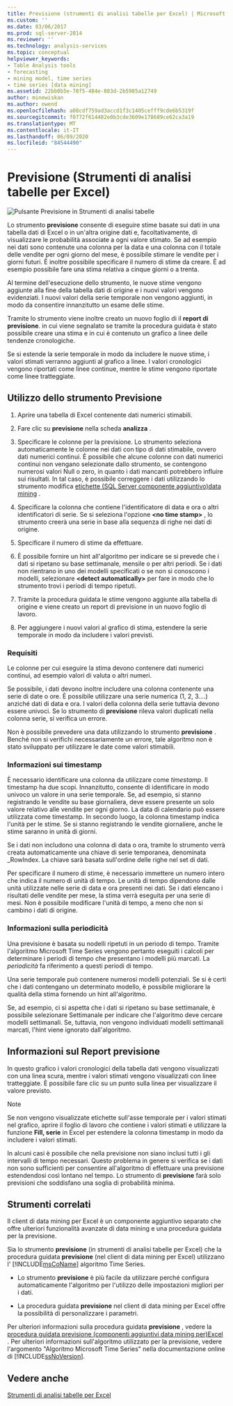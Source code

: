 ```yaml
---
title: Previsione (strumenti di analisi tabelle per Excel) | Microsoft Docs
ms.custom: ''
ms.date: 03/06/2017
ms.prod: sql-server-2014
ms.reviewer: ''
ms.technology: analysis-services
ms.topic: conceptual
helpviewer_keywords:
- Table Analysis tools
- forecasting
- mining model, time series
- time series [data mining]
ms.assetid: 22bb0b5e-78f5-484e-883d-2b5985a12749
author: minewiskan
ms.author: owend
ms.openlocfilehash: a08cdf759ad3accd1f3c1405cefff9cde6b5319f
ms.sourcegitcommit: f0772f614482e0b3cde3609e178689ce62ca3a19
ms.translationtype: MT
ms.contentlocale: it-IT
ms.lasthandoff: 06/09/2020
ms.locfileid: "84544490"
---
```

# <a name="forecast-table-analysis-tools-for-excel"></a>Previsione (Strumenti di analisi tabelle per Excel)
  ![Pulsante Previsione in Strumenti di analisi tabelle](media/tat-forecast.gif "Pulsante Previsione in Strumenti di analisi tabelle")  
  
 Lo strumento **previsione** consente di eseguire stime basate sui dati in una tabella dati di Excel o in un'altra origine dati e, facoltativamente, di visualizzare le probabilità associate a ogni valore stimato. Se ad esempio nei dati sono contenute una colonna per la data e una colonna con il totale delle vendite per ogni giorno del mese, è possibile stimare le vendite per i giorni futuri. È inoltre possibile specificare il numero di stime da creare. È ad esempio possibile fare una stima relativa a cinque giorni o a trenta.  
  
 Al termine dell'esecuzione dello strumento, le nuove stime vengono aggiunte alla fine della tabella dati di origine e i nuovi valori vengono evidenziati. I nuovi valori della serie temporale non vengono aggiunti, in modo da consentire innanzitutto un esame delle stime.  
  
 Tramite lo strumento viene inoltre creato un nuovo foglio di il **report di previsione**. in cui viene segnalato se tramite la procedura guidata è stato possibile creare una stima e in cui è contenuto un grafico a linee delle tendenze cronologiche.  
  
 Se si estende la serie temporale in modo da includere le nuove stime, i valori stimati verranno aggiunti al grafico a linee. I valori cronologici vengono riportati come linee continue, mentre le stime vengono riportate come linee tratteggiate.  
  
## <a name="using-the-forecast-tool"></a>Utilizzo dello strumento Previsione  
  
1.  Aprire una tabella di Excel contenente dati numerici stimabili.  
  
2.  Fare clic su **previsione** nella scheda **analizza** .  
  
3.  Specificare le colonne per la previsione. Lo strumento seleziona automaticamente le colonne nei dati con tipo di dati stimabile, ovvero dati numerici continui. È possibile che alcune colonne con dati numerici continui non vengano selezionate dallo strumento, se contengono numerosi valori Null o zero, in quanto i dati mancanti potrebbero influire sui risultati. In tal caso, è possibile correggere i dati utilizzando lo strumento modifica [etichette &#40;SQL Server componente aggiuntivo&#41;data mining](relabel-sql-server-data-mining-add-ins.md) .  
  
4.  Specificare la colonna che contiene l'identificatore di data e ora o altri identificatori di serie. Se si seleziona l'opzione **\<no time stamp>** , lo strumento creerà una serie in base alla sequenza di righe nei dati di origine.  
  
5.  Specificare il numero di stime da effettuare.  
  
6.  È possibile fornire un hint all'algoritmo per indicare se si prevede che i dati si ripetano su base settimanale, mensile o per altri periodi. Se i dati non rientrano in uno dei modelli specificati o se non si conoscono i modelli, selezionare **\<detect automatically>** per fare in modo che lo strumento trovi i periodi di tempo ripetuti.  
  
7.  Tramite la procedura guidata le stime vengono aggiunte alla tabella di origine e viene creato un report di previsione in un nuovo foglio di lavoro.  
  
8.  Per aggiungere i nuovi valori al grafico di stima, estendere la serie temporale in modo da includere i valori previsti.  
  
### <a name="requirements"></a>Requisiti  
 Le colonne per cui eseguire la stima devono contenere dati numerici continui, ad esempio valori di valuta o altri numeri.  
  
 Se possibile, i dati devono inoltre includere una colonna contenente una serie di date o ore. È possibile utilizzare una serie numerica (1, 2, 3....) anziché dati di data e ora. I valori della colonna della serie tuttavia devono essere univoci. Se lo strumento di **previsione** rileva valori duplicati nella colonna serie, si verifica un errore.  
  
 Non è possibile prevedere una data utilizzando lo strumento **previsione** . Benché non si verifichi necessariamente un errore, tale algoritmo non è stato sviluppato per utilizzare le date come valori stimabili.  
  
### <a name="understanding-time-stamps"></a>Informazioni sui timestamp  
 È necessario identificare una colonna da utilizzare come *timestamp*. Il timestamp ha due scopi. Innanzitutto, consente di identificare in modo univoco un valore in una serie temporale. Se, ad esempio, si stanno registrando le vendite su base giornaliera, deve essere presente un solo valore relativo alle vendite per ogni giorno. La data di calendario può essere utilizzata come timestamp. In secondo luogo, la colonna timestamp indica l'unità per le stime. Se si stanno registrando le vendite giornaliere, anche le stime saranno in unità di giorni.  
  
 Se i dati non includono una colonna di data o ora, tramite lo strumento verrà creata automaticamente una chiave di serie temporanea, denominata _RowIndex. La chiave sarà basata sull'ordine delle righe nel set di dati.  
  
 Per specificare il numero di stime, è necessario immettere un numero intero che indica il numero di unità di tempo. Le unità di tempo dipendono dalle unità utilizzate nelle serie di data e ora presenti nei dati. Se i dati elencano i risultati delle vendite per mese, la stima verrà eseguita per una serie di mesi. Non è possibile modificare l'unità di tempo, a meno che non si cambino i dati di origine.  
  
### <a name="understanding-periodicity"></a>Informazioni sulla periodicità  
 Una previsione è basata su nodelli ripetuti in un periodo di tempo. Tramite l'algoritmo Microsoft Time Series vengono pertanto eseguiti i calcoli per determinare i periodi di tempo che presentano i modelli più marcati. La *periodicità* fa riferimento a questi periodi di tempo.  
  
 Una serie temporale può contenere numerosi modelli potenziali. Se si è certi che i dati contengano un determinato modello, è possibile migliorare la qualità della stima fornendo un hint all'algoritmo.  
  
 Se, ad esempio, ci si aspetta che i dati si ripetano su base settimanale, è possibile selezionare Settimanale per indicare che l'algoritmo deve cercare modelli settimanali. Se, tuttavia, non vengono individuati modelli settimanali marcati, l'hint viene ignorato dall'algoritmo.  
  
## <a name="understanding-the-forecasting-report"></a>Informazioni sul Report previsione  
 In questo grafico i valori cronologici della tabella dati vengono visualizzati con una linea scura, mentre i valori stimati vengono visualizzati con linee tratteggiate. È possibile fare clic su un punto sulla linea per visualizzare il valore previsto.  
  
> [!NOTE]  
>  Se non vengono visualizzate etichette sull'asse temporale per i valori stimati nel grafico, aprire il foglio di lavoro che contiene i valori stimati e utilizzare la funzione **Fill, serie** in Excel per estendere la colonna timestamp in modo da includere i valori stimati.  
  
 In alcuni casi è possibile che nella previsione non siano inclusi tutti i gli intervalli di tempo necessari. Questo problema in genere si verifica se i dati non sono sufficienti per consentire all'algoritmo di effettuare una previsione estendendosi così lontano nel tempo. Lo strumento di **previsione** farà solo previsioni che soddisfano una soglia di probabilità minima.  
  
## <a name="related-tools"></a>Strumenti correlati  
 Il client di data mining per Excel è un componente aggiuntivo separato che offre ulteriori funzionalità avanzate di data mining e una procedura guidata per la previsione.  
  
 Sia lo strumento **previsione** (in strumenti di analisi tabelle per Excel) che la procedura guidata **previsione** (nel client di data mining per Excel) utilizzano l' [!INCLUDE[msCoName](../includes/msconame-md.md)] algoritmo Time Series.  
  
-   Lo strumento **previsione** è più facile da utilizzare perché configura automaticamente l'algoritmo per l'utilizzo delle impostazioni migliori per i dati.  
  
-   La procedura guidata **previsione** nel client di data mining per Excel offre la possibilità di personalizzare i parametri.  
  
 Per ulteriori informazioni sulla procedura guidata **previsione** , vedere la [procedura guidata previsione &#40;componenti aggiuntivi data mining per&#41;Excel ](forecast-wizard-data-mining-add-ins-for-excel.md). Per ulteriori informazioni sull'algoritmo utilizzato per la previsione, vedere l'argomento "Algoritmo Microsoft Time Series" nella documentazione online di [!INCLUDE[ssNoVersion](../includes/ssnoversion-md.md)].  
  
## <a name="see-also"></a>Vedere anche  
 [Strumenti di analisi tabelle per Excel](table-analysis-tools-for-excel.md)  
  
  
